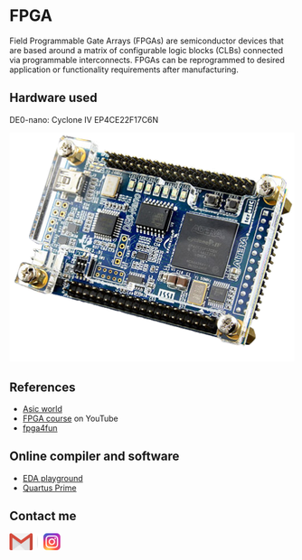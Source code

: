 # FPGA
 Field Programmable Gate Arrays (FPGAs) are semiconductor devices that are based around a matrix of configurable logic blocks (CLBs) connected via programmable interconnects. FPGAs can be reprogrammed to desired application or functionality requirements after manufacturing.

## Hardware used
DE0-nano: Cyclone IV EP4CE22F17C6N

![](Correlation/Output_files/DE0.png)

## References
* [Asic world](http://www.asic-world.com/)
* [FPGA course](https://www.youtube.com/playlist?list=PLZ8dBTV2_5HS79fVexGTtCMDUp7kjnumS) on YouTube
* [fpga4fun](https://www.fpga4fun.com/)

## Online compiler and software
* [EDA playground](https://www.edaplayground.com/)
* [Quartus Prime](https://fpgasoftware.intel.com/19.1/?edition=lite&platform=windows)

## Contact me
[![](Correlation/Output_files/gmail.png)](mailto:jefferson.lopes@ee.ufcg.edu.br?subject=[GitHub]%20FPGA%20-%20main) ![](Correlation/Output_files/separador.png) [![](Correlation/Output_files/insta.png)](https://instagram.com/jeff.777.lopes?igshid=1i5gr7ch0bvkd)
